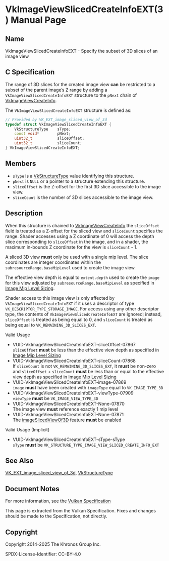 # VkImageViewSlicedCreateInfoEXT(3) Manual Page

## Name

VkImageViewSlicedCreateInfoEXT - Specify the subset of 3D slices of an image view



## [](#_c_specification)C Specification

The range of 3D slices for the created image view **can** be restricted to a subset of the parent image’s Z range by adding a `VkImageViewSlicedCreateInfoEXT` structure to the `pNext` chain of [VkImageViewCreateInfo](https://registry.khronos.org/vulkan/specs/latest/man/html/VkImageViewCreateInfo.html).

The `VkImageViewSlicedCreateInfoEXT` structure is defined as:

```c++
// Provided by VK_EXT_image_sliced_view_of_3d
typedef struct VkImageViewSlicedCreateInfoEXT {
    VkStructureType    sType;
    const void*        pNext;
    uint32_t           sliceOffset;
    uint32_t           sliceCount;
} VkImageViewSlicedCreateInfoEXT;
```

## [](#_members)Members

- `sType` is a [VkStructureType](https://registry.khronos.org/vulkan/specs/latest/man/html/VkStructureType.html) value identifying this structure.
- `pNext` is `NULL` or a pointer to a structure extending this structure.
- `sliceOffset` is the Z-offset for the first 3D slice accessible to the image view.
- `sliceCount` is the number of 3D slices accessible to the image view.

## [](#_description)Description

When this structure is chained to [VkImageViewCreateInfo](https://registry.khronos.org/vulkan/specs/latest/man/html/VkImageViewCreateInfo.html) the `sliceOffset` field is treated as a Z-offset for the sliced view and `sliceCount` specifies the range. Shader accesses using a Z coordinate of 0 will access the depth slice corresponding to `sliceOffset` in the image, and in a shader, the maximum in-bounds Z coordinate for the view is `sliceCount` - 1.

A sliced 3D view **must** only be used with a single mip level. The slice coordinates are integer coordinates within the `subresourceRange.baseMipLevel` used to create the image view.

The effective view depth is equal to `extent.depth` used to create the `image` for this view adjusted by `subresourceRange.baseMipLevel` as specified in [Image Mip Level Sizing](https://registry.khronos.org/vulkan/specs/latest/html/vkspec.html#resources-image-mip-level-sizing).

Shader access to this image view is only affected by `VkImageViewSlicedCreateInfoEXT` if it uses a descriptor of type `VK_DESCRIPTOR_TYPE_STORAGE_IMAGE`. For access using any other descriptor type, the contents of `VkImageViewSlicedCreateInfoEXT` are ignored; instead, `sliceOffset` is treated as being equal to 0, and `sliceCount` is treated as being equal to `VK_REMAINING_3D_SLICES_EXT`.

Valid Usage

- [](#VUID-VkImageViewSlicedCreateInfoEXT-sliceOffset-07867)VUID-VkImageViewSlicedCreateInfoEXT-sliceOffset-07867  
  `sliceOffset` **must** be less than the effective view depth as specified in [Image Mip Level Sizing](https://registry.khronos.org/vulkan/specs/latest/html/vkspec.html#resources-image-mip-level-sizing)
- [](#VUID-VkImageViewSlicedCreateInfoEXT-sliceCount-07868)VUID-VkImageViewSlicedCreateInfoEXT-sliceCount-07868  
  If `sliceCount` is not `VK_REMAINING_3D_SLICES_EXT`, it **must** be non-zero and `sliceOffset` + `sliceCount` **must** be less than or equal to the effective view depth as specified in [Image Mip Level Sizing](https://registry.khronos.org/vulkan/specs/latest/html/vkspec.html#resources-image-mip-level-sizing)
- [](#VUID-VkImageViewSlicedCreateInfoEXT-image-07869)VUID-VkImageViewSlicedCreateInfoEXT-image-07869  
  `image` **must** have been created with `imageType` equal to `VK_IMAGE_TYPE_3D`
- [](#VUID-VkImageViewSlicedCreateInfoEXT-viewType-07909)VUID-VkImageViewSlicedCreateInfoEXT-viewType-07909  
  `viewType` **must** be `VK_IMAGE_VIEW_TYPE_3D`
- [](#VUID-VkImageViewSlicedCreateInfoEXT-None-07870)VUID-VkImageViewSlicedCreateInfoEXT-None-07870  
  The image view **must** reference exactly 1 mip level
- [](#VUID-VkImageViewSlicedCreateInfoEXT-None-07871)VUID-VkImageViewSlicedCreateInfoEXT-None-07871  
  The [imageSlicedViewOf3D](https://registry.khronos.org/vulkan/specs/latest/html/vkspec.html#features-imageSlicedViewOf3D) feature **must** be enabled

Valid Usage (Implicit)

- [](#VUID-VkImageViewSlicedCreateInfoEXT-sType-sType)VUID-VkImageViewSlicedCreateInfoEXT-sType-sType  
  `sType` **must** be `VK_STRUCTURE_TYPE_IMAGE_VIEW_SLICED_CREATE_INFO_EXT`

## [](#_see_also)See Also

[VK\_EXT\_image\_sliced\_view\_of\_3d](https://registry.khronos.org/vulkan/specs/latest/man/html/VK_EXT_image_sliced_view_of_3d.html), [VkStructureType](https://registry.khronos.org/vulkan/specs/latest/man/html/VkStructureType.html)

## [](#_document_notes)Document Notes

For more information, see the [Vulkan Specification](https://registry.khronos.org/vulkan/specs/latest/html/vkspec.html#VkImageViewSlicedCreateInfoEXT)

This page is extracted from the Vulkan Specification. Fixes and changes should be made to the Specification, not directly.

## [](#_copyright)Copyright

Copyright 2014-2025 The Khronos Group Inc.

SPDX-License-Identifier: CC-BY-4.0
